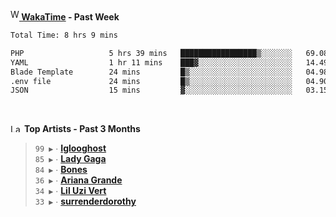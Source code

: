 <img src="https://github.com/dxnter/dxnter/assets/17434202/67b21fa4-d36d-46f9-9dec-f23d976b00ef" alt="WakaTime Logo" width="14" height="18"/><a href="https://wakatime.com/@dxnter" target="_blank"><strong> WakaTime</strong></a><strong> - Past Week</strong>

<!--START_SECTION:waka-->

```txt
Total Time: 8 hrs 9 mins

PHP                   5 hrs 39 mins   █████████████████▒░░░░░░░   69.08 %
YAML                  1 hr 11 mins    ███▓░░░░░░░░░░░░░░░░░░░░░   14.49 %
Blade Template        24 mins         █▒░░░░░░░░░░░░░░░░░░░░░░░   04.98 %
.env file             24 mins         █▒░░░░░░░░░░░░░░░░░░░░░░░   04.90 %
JSON                  15 mins         ▓░░░░░░░░░░░░░░░░░░░░░░░░   03.15 %
```

<!--END_SECTION:waka-->

<br/>

<!--START_LASTFM_ARTISTS:{"period": "3month", "rows": 6}-->
<a href="https://last.fm" target="_blank"><img src="https://user-images.githubusercontent.com/17434202/215290617-e793598d-d7c9-428f-9975-156db1ba89cc.svg" alt="Last.fm Logo" width="18" height="13"/></a> **Top Artists - Past 3 Months**

> `99 ▶️` ∙ **[Iglooghost](https://www.last.fm/music/Iglooghost)**<br/>
> `85 ▶️` ∙ **[Lady Gaga](https://www.last.fm/music/Lady+Gaga)**<br/>
> `84 ▶️` ∙ **[Bones](https://www.last.fm/music/Bones)**<br/>
> `36 ▶️` ∙ **[Ariana Grande](https://www.last.fm/music/Ariana+Grande)**<br/>
> `34 ▶️` ∙ **[Lil Uzi Vert](https://www.last.fm/music/Lil+Uzi+Vert)**<br/>
> `33 ▶️` ∙ **[surrenderdorothy](https://www.last.fm/music/surrenderdorothy)**<br/>
<!--END_LASTFM_ARTISTS-->
